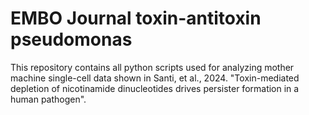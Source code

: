 # EMBO Journal toxin-antitoxin pseudomonas
This repository contains all python scripts used for analyzing mother machine single-cell data shown in Santi, et al., 2024. "Toxin-mediated depletion of nicotinamide dinucleotides drives persister formation in a human pathogen".
